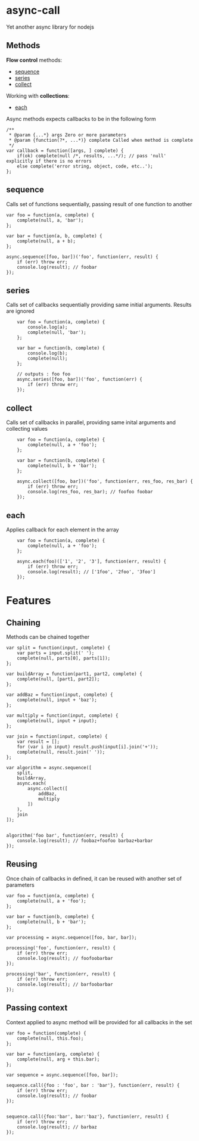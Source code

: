 
# async-call

Yet another async library for nodejs


## Methods

**Flow control** methods:

* [sequence](#sequence)
* [series](#series)
* [collect](#collect)

Working with **collections**:

* [each](#each)



Async methods expects callbacks to be in the following form

    /**
     * @param {...*} args Zero or more parameters
     * @param {function(?*, ...*)} complete Called when method is complete
     */
    var callback = function([args, ] complete) {
        if(ok) complete(null /*, results, ...*/); // pass 'null' explicitly if there is no errors
        else complete('error string, object, code, etc..');
    };


## <a name="sequence"></a>sequence

Calls set of functions sequentially, passing result of one function to another

    var foo = function(a, complete) {
        complete(null, a, 'bar');
    };

    var bar = function(a, b, complete) {
        complete(null, a + b);
    };

    async.sequence([foo, bar])('foo', function(err, result) {
        if (err) throw err;
        console.log(result); // foobar
    });


## <a name="series"></a>series

Calls set of callbacks sequentially providing same initial arguments.
Results are ignored

        var foo = function(a, complete) {
            console.log(a);
            complete(null, 'bar');
        };

        var bar = function(b, complete) {
            console.log(b);
            complete(null);
        };

        // outputs : foo foo
        async.series([foo, bar])('foo', function(err) {
            if (err) throw err;
        });


## <a name="collect"></a>collect

Calls set of callbacks in parallel, providing same inital arguments and collecting values

        var foo = function(a, complete) {
            complete(null, a + 'foo');
        };

        var bar = function(b, complete) {
            complete(null, b + 'bar');
        };

        async.collect([foo, bar])('foo', function(err, res_foo, res_bar) {
            if (err) throw err;
            console.log(res_foo, res_bar); // foofoo foobar
        });


## <a name="each"></a>each

Applies callback for each element in the array

        var foo = function(a, complete) {
            complete(null, a + 'foo');
        };

        async.each(foo)(['1', '2', '3'], function(err, result) {
            if (err) throw err;
            console.log(result); // ['1foo', '2foo', '3foo']
        });


# Features

## Chaining

Methods can be chained together

    var split = function(input, complete) {
        var parts = input.split(' ');
        complete(null, parts[0], parts[1]);
    };

    var buildArray = function(part1, part2, complete) {
        complete(null, [part1, part2]);
    };

    var addBaz = function(input, complete) {
        complete(null, input + 'baz');
    };

    var multiply = function(input, complete) {
        complete(null, input + input);
    };

    var join = function(input, complete) {
        var result = [];
        for (var i in input) result.push(input[i].join('+'));
        complete(null, result.join(' '));
    };

    var algorithm = async.sequence([
        split,
        buildArray,
        async.each(
            async.collect([
                addBaz,
                multiply
            ])
        ),
        join
    ]);


    algorithm('foo bar', function(err, result) {
        console.log(result); // foobaz+foofoo barbaz+barbar
    });


## Reusing

Once chain of callbacks in defined, it can be reused with another set of parameters

    var foo = function(a, complete) {
        complete(null, a + 'foo');
    };

    var bar = function(b, complete) {
        complete(null, b + 'bar');
    };

    var processing = async.sequence([foo, bar, bar]);

    processing('foo', function(err, result) {
        if (err) throw err;
        console.log(result); // foofoobarbar
    });

    processing('bar', function(err, result) {
        if (err) throw err;
        console.log(result); // barfoobarbar
    });


## Passing context

Context applied to async method will be provided for all callbacks in the set


    var foo = function(complete) {
        complete(null, this.foo);
    };

    var bar = function(arg, complete) {
        complete(null, arg + this.bar);
    };

    var sequence = async.sequence([foo, bar]);

    sequence.call({foo : 'foo', bar : 'bar'}, function(err, result) {
        if (err) throw err;
        console.log(result); // foobar
    });


    sequence.call({foo:'bar', bar:'baz'}, function(err, result) {
        if (err) throw err;
        console.log(result); // barbaz
    });



